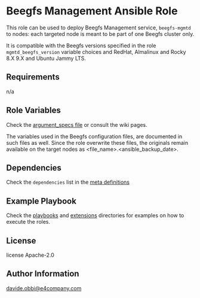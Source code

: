 Beegfs Management Ansible Role
=========

This role can be used to deploy Beegfs Management service, `beegfs-mgmtd` to nodes: each targeted node is meant to be part of one Beegfs cluster only.

It is compatible with the Beegfs versions specified in the role `mgmtd_beegfs_version` variable choices and RedHat, Almalinux and Rocky 8.X 9.X and Ubuntu Jammy LTS.

Requirements
------------

n/a

Role Variables
--------------

Check the [argument_specs file](meta/argument_specs.yml) or consult the wiki pages.

The variables used in the Beegfs configuration files, are documented in such files as well. Since the role overwrite these files, the originals remain available on the target nodes as <file_name>.<ansible_backup_date>.

Dependencies
------------

Check the `dependencies` list in the [meta definitions](meta/main.yml)

Example Playbook
----------------

Check the [playbooks](../../playbooks/) and [extensions](../../extensions/molecule/) directories for examples on how to execute the roles.

License
-------

license Apache-2.0

Author Information
------------------

<davide.obbi@e4company.com>
